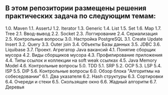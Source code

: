 
##  В этом репозитории размещены решения практических задача по следующим темам:
1.0. Maven
1.1. AssertJ
1.2. Iterator
1.3. Generic
1.4. List
1.5. Set
1.6. Map
1.7. Tree
2.1. Ввод-вывод
2.2. Socket 
2.3. Логгирование
2.4. Сериализация
2.5. Контрольные вопросы
3.0. Настройка PostgreSQL
3.1. Create Update Insert
3.2. Query
3.3. Outer join
3.4. Объекты Базы данных
3.5. JDBC
3.6. Liquibase
3.7. Проект. Агрегатор Java вакансий
4.1. Понятие сборщик мусора
4.2. Виды сборщиков мусора
4.3. Профилирование приложения
4.4. Типы ссылок и коллекции на soft weak ссылках
4.5. Java Memory Model
4.6. Контрольные вопросы
5.0. TDD
5.1. SRP
5.2. OCP
5.3. LSP
5.4. ISP
5.5. DIP
5.6. Контрольные вопросы
6.0. Обзор блока "Алгоритмы на собеседовании"
6.1. Два указателя
6.2. Hash структуры
6.3. Сортировки
6.4. Очереди и стеки
6.5. Скользящее окно
6.6. Жадный алгоритм
6.7. Деревья